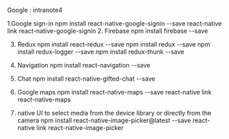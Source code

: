Google : intranote4

1.Google sign-in
    npm install react-native-google-signin --save
    react-native link react-native-google-signin
2. Firebase 
    npm install firebase --save

3. Redux 
     npm install react-redux --save
     npm install redux --save
     npm install redux-logger --save
     npm install redux-thunk --save
4. Navigation 
     npm install react-navigation --save
5. Chat 
    npm install react-native-gifted-chat --save
6. Google maps 
    npm install react-native-maps --save
    react-native link react-native-maps

7. native UI to select media from the device library or directly from the camera
    npm install react-native-image-picker@latest --save
    react-native link react-native-image-picker

